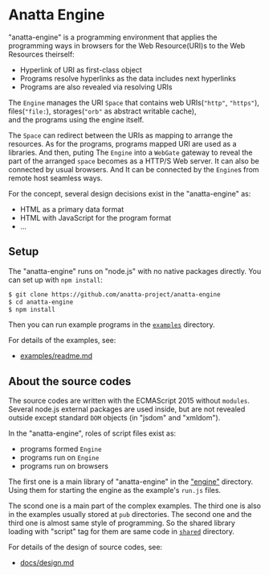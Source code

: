 # Anatta Engine

"anatta-engine" is a programming environment that applies
the programming ways in browsers for the Web Resource(URI)s
to the Web Resources theirself:

- Hyperlink of URI as first-class object
- Programs resolve hyperlinks as the data includes next hyperlinks
- Programs are also revealed via resolving URIs

The `Engine` manages the URI `Space` that contains
web URIs(`"http"`, `"https"`), files(`"file:`), 
storages(`"orb"` as abstract writable cache),  
and the programs using the engine itself.

The `Space` can redirect between the URIs as mapping to arrange the resources.
As for the programs, programs mapped URI are used as a libraries.
And then, puting The `Engine` into a `WebGate` gateway to 
reveal the part of the arranged `space` becomes as a HTTP/S Web server.
It can also be connected by usual browsers. 
And It can be connected by the `Engine`s from remote host seamless ways.

For the concept, several design decisions exist in the "anatta-engine" as:

- HTML as a primary data format
- HTML with JavaScript for the program format
- ...

## Setup

The "anatta-engine" runs on "node.js" with no native packages directly.
You can set up with `npm install`:

```bash
$ git clone https://github.com/anatta-project/anatta-engine
$ cd anatta-engine
$ npm install
```

Then you can run example programs in the [`examples`](./examples/) directory.

For details of the examples, see:

- [examples/readme.md](examples/readme.md)

## About the source codes

The source codes are written with the ECMAScript 2015 without `modules`.
Several node.js external packages are used inside, 
but are not revealed outside except standard `DOM` objects 
(in "jsdom" and "xmldom").

In the "anatta-engine", roles of script files exist as:

- programs formed `Engine`
- programs run on `Engine`
- programs run on browsers

The first one is a main library of "anatta-engine" 
in the ["engine"](./engine/) directory.
Using them for starting the engine as the example's `run.js` files.

The scond one is a main part of the complex examples.
The third one is also in the examples usually stored at `pub` directories.
The second one and the third one is almost same style of programming.
So the shared library loading with "script" tag for them are same code
in [`shared`](./shared)  directory.

For details of the design of source codes, see:

- [docs/design.md](docs/design.md)

